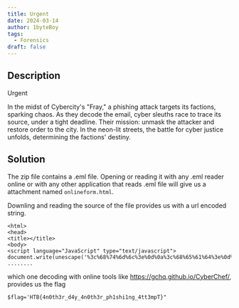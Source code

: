 ```yaml
---
title: Urgent 
date: 2024-03-14
author: 1byteBoy
tags:
  - Forensics
draft: false
---
```


## Description

Urgent

In the midst of Cybercity's "Fray," a phishing attack targets its factions, sparking chaos. As they decode the email, cyber sleuths race to trace its source, under a tight deadline. Their mission: unmask the attacker and restore order to the city. In the neon-lit streets, the battle for cyber justice unfolds, determining the factions' destiny.

## Solution

The zip file contains a .eml file. Opening or reading it with any .eml reader online or with any other application that reads .eml file will give us a attachment named `onlineform.html`. 

Downling and reading the source of the file provides us with a url encoded string.

```
<html>                                                                                                                                               
<head>                                                                                                                                               
<title></title>
<body>
<script language="JavaScript" type="text/javascript">
document.write(unescape('%3c%68%74%6d%6c%3e%0d%0a%3c%68%65%61%64%3e%0d%0a%3c%74%69%74%6c%65%3e%20%3e%5f%20%3c%2f%74%69%74%6c%65%3e%0d%0a%3c%63%65%6e%74%65%72%3e%3c ........
```

which one decoding with online tools like https://gchq.github.io/CyberChef/, provides us the flag

```
$flag='HTB{4n0th3r_d4y_4n0th3r_ph1shi1ng_4tt3mpT}"
```
